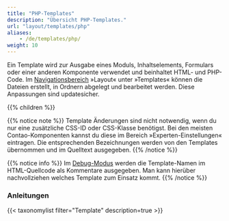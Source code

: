```yaml
---
title: "PHP-Templates"
description: "Übersicht PHP-Templates."
url: "layout/templates/php"
aliases:
    - /de/templates/php/
weight: 10
---
```



Ein Template wird zur Ausgabe eines Moduls, Inhaltselements, Formulars oder einer anderen Komponente 
verwendet und beinhaltet HTML- und PHP-Code. Im 
[Navigationsbereich](../../../administrationsbereich/aufruf-und-aufbau-des-backends/#der-navigationsbereich) »Layout« 
unter »Templates« können die Dateien erstellt, in Ordnern abgelegt und bearbeitet werden. Diese Anpassungen sind updatesicher.

{{% children %}}

{{% notice note %}}
Template Änderungen sind nicht notwendig, wenn du nur eine zusätzliche CSS-ID oder CSS-Klasse benötigst. Bei den meisten 
Contao-Komponenten kannst du diese im Bereich »Experten-Einstellungen« eintragen. Die entsprechenden Bezeichnungen 
werden von den Templates übernommen und im Quelltext ausgegeben.
{{% /notice %}}

{{% notice info %}}
Im [Debug-Modus](../../../system/debug-modus/) werden die Template-Namen im HTML-Quellcode als Kommentare ausgegeben. 
Man kann hierüber nachvollziehen welches Template zum Einsatz kommt.
{{% /notice %}}

### Anleitungen

{{< taxonomylist filter="Template" description=true >}}

